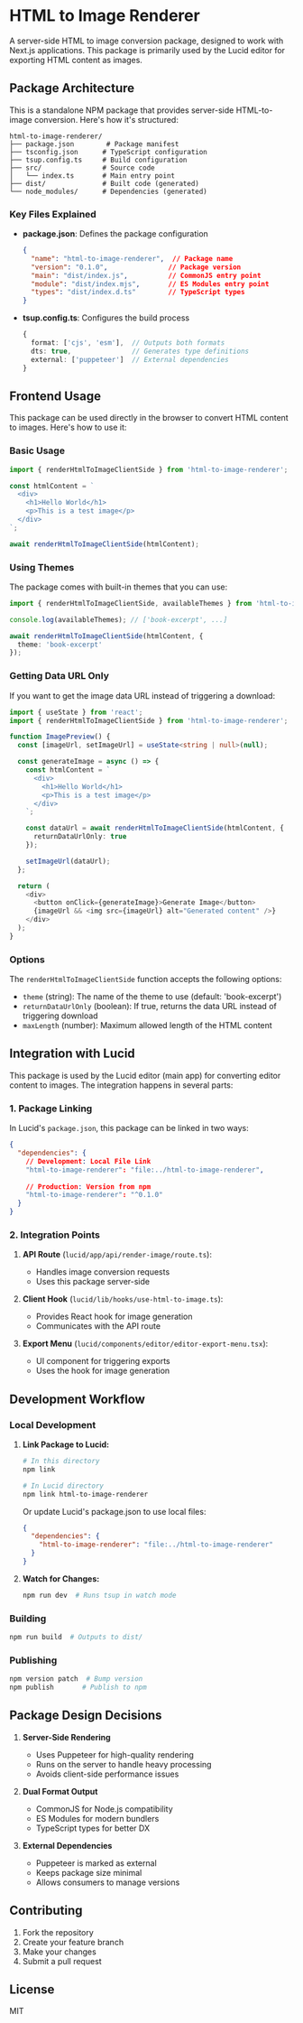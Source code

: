 # HTML to Image Renderer

A server-side HTML to image conversion package, designed to work with Next.js applications. This package is primarily used by the Lucid editor for exporting HTML content as images.

## Package Architecture

This is a standalone NPM package that provides server-side HTML-to-image conversion. Here's how it's structured:

```
html-to-image-renderer/
├── package.json        # Package manifest
├── tsconfig.json      # TypeScript configuration
├── tsup.config.ts     # Build configuration
├── src/               # Source code
│   └── index.ts       # Main entry point
├── dist/              # Built code (generated)
└── node_modules/      # Dependencies (generated)
```

### Key Files Explained

- **package.json**: Defines the package configuration
  ```json
  {
    "name": "html-to-image-renderer",  // Package name
    "version": "0.1.0",               // Package version
    "main": "dist/index.js",          // CommonJS entry point
    "module": "dist/index.mjs",       // ES Modules entry point
    "types": "dist/index.d.ts"        // TypeScript types
  }
  ```

- **tsup.config.ts**: Configures the build process
  ```typescript
  {
    format: ['cjs', 'esm'],  // Outputs both formats
    dts: true,               // Generates type definitions
    external: ['puppeteer']  // External dependencies
  }
  ```

## Frontend Usage

This package can be used directly in the browser to convert HTML content to images. Here's how to use it:

### Basic Usage

```typescript
import { renderHtmlToImageClientSide } from 'html-to-image-renderer';

const htmlContent = `
  <div>
    <h1>Hello World</h1>
    <p>This is a test image</p>
  </div>
`;

await renderHtmlToImageClientSide(htmlContent);
```

### Using Themes

The package comes with built-in themes that you can use:

```typescript
import { renderHtmlToImageClientSide, availableThemes } from 'html-to-image-renderer';

console.log(availableThemes); // ['book-excerpt', ...]

await renderHtmlToImageClientSide(htmlContent, {
  theme: 'book-excerpt'
});
```

### Getting Data URL Only

If you want to get the image data URL instead of triggering a download:

```typescript
import { useState } from 'react';
import { renderHtmlToImageClientSide } from 'html-to-image-renderer';

function ImagePreview() {
  const [imageUrl, setImageUrl] = useState<string | null>(null);

  const generateImage = async () => {
    const htmlContent = `
      <div>
        <h1>Hello World</h1>
        <p>This is a test image</p>
      </div>
    `;

    const dataUrl = await renderHtmlToImageClientSide(htmlContent, {
      returnDataUrlOnly: true
    });

    setImageUrl(dataUrl);
  };

  return (
    <div>
      <button onClick={generateImage}>Generate Image</button>
      {imageUrl && <img src={imageUrl} alt="Generated content" />}
    </div>
  );
}
```

### Options

The `renderHtmlToImageClientSide` function accepts the following options:

- `theme` (string): The name of the theme to use (default: 'book-excerpt')
- `returnDataUrlOnly` (boolean): If true, returns the data URL instead of triggering download
- `maxLength` (number): Maximum allowed length of the HTML content

## Integration with Lucid

This package is used by the Lucid editor (main app) for converting editor content to images. The integration happens in several parts:

### 1. Package Linking

In Lucid's `package.json`, this package can be linked in two ways:

```json
{
  "dependencies": {
    // Development: Local File Link
    "html-to-image-renderer": "file:../html-to-image-renderer",
    
    // Production: Version from npm
    "html-to-image-renderer": "^0.1.0"
  }
}
```

### 2. Integration Points

1. **API Route** (`lucid/app/api/render-image/route.ts`):
   - Handles image conversion requests
   - Uses this package server-side

2. **Client Hook** (`lucid/lib/hooks/use-html-to-image.ts`):
   - Provides React hook for image generation
   - Communicates with the API route

3. **Export Menu** (`lucid/components/editor/editor-export-menu.tsx`):
   - UI component for triggering exports
   - Uses the hook for image generation

## Development Workflow

### Local Development

1. **Link Package to Lucid:**
   ```bash
   # In this directory
   npm link

   # In Lucid directory
   npm link html-to-image-renderer
   ```

   Or update Lucid's package.json to use local files:
   ```json
   {
     "dependencies": {
       "html-to-image-renderer": "file:../html-to-image-renderer"
     }
   }
   ```

2. **Watch for Changes:**
   ```bash
   npm run dev  # Runs tsup in watch mode
   ```

### Building

```bash
npm run build  # Outputs to dist/
```

### Publishing

```bash
npm version patch  # Bump version
npm publish       # Publish to npm
```

## Package Design Decisions

1. **Server-Side Rendering**
   - Uses Puppeteer for high-quality rendering
   - Runs on the server to handle heavy processing
   - Avoids client-side performance issues

2. **Dual Format Output**
   - CommonJS for Node.js compatibility
   - ES Modules for modern bundlers
   - TypeScript types for better DX

3. **External Dependencies**
   - Puppeteer is marked as external
   - Keeps package size minimal
   - Allows consumers to manage versions

## Contributing

1. Fork the repository
2. Create your feature branch
3. Make your changes
4. Submit a pull request

## License

MIT 